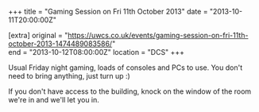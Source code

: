 +++
title = "Gaming Session on Fri 11th October 2013"
date = "2013-10-11T20:00:00Z"

[extra]
original = "https://uwcs.co.uk/events/gaming-session-on-fri-11th-october-2013-1474489083586/"    
end = "2013-10-12T08:00:00Z"
location = "DCS"
+++

Usual Friday night gaming, loads of consoles and PCs to use. You don't need to bring anything, just turn up :)

If you don't have access to the building, knock on the window of the room we're in and we'll let you in.

